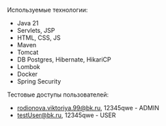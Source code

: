 Используемые технологии:
- Java 21
- Servlets, JSP
- HTML, CSS, JS
- Maven
- Tomcat
- DB Postgres, Hibernate, HikariCP
- Lombok
- Docker
- Spring Security


Тестовые доступы пользователей:
- rodionova.viktoriya.99@bk.ru, 12345qwe - ADMIN
- testUser@bk.ru, 12345qwe - USER
